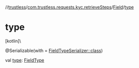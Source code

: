 //[trustless](../../../index.md)/[com.trustless.requests.kyc.retrieveSteps](../index.md)/[Field](index.md)/[type](type.md)

# type

[kotlin]\

@Serializable(with = [FieldTypeSerializer::class](../-field-type-serializer/index.md))

val [type](type.md): [FieldType](../-field-type/index.md)
